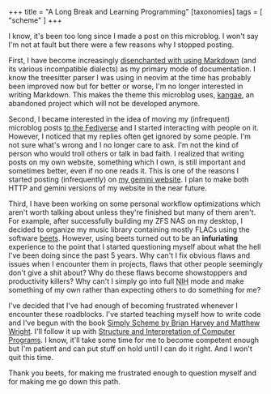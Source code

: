+++
title = "A Long Break and Learning Programming"
[taxonomies]
tags = [ "scheme" ]
+++

I know, it's been too long since I made a post on this microblog. I won't say
I'm not at fault but there were a few reasons why I stopped posting.

First, I have become increasingly [disenchanted with using Markdown][1] (and its
various incompatible dialects) as my primary mode of documentation. I know the
treesitter parser I was using in neovim at the time has probably been improved
now but for better or worse, I'm no longer interested in writing Markdown. This
makes the theme this microblog uses, [kangae][2], an abandoned project which
will not be developed anymore.

Second, I became interested in the idea of moving my (infrequent) microblog
posts [to the Fediverse][7] and I started interacting with people on it.
However, I noticed that my replies often get ignored by some people. I'm not
sure what's wrong and I no longer care to ask. I'm not the kind of person who
would troll others or talk in bad faith. I realized that writing posts on my own
website, something which I own, is still important and sometimes better, even if
no one reads it. This is one of the reasons I started posting (infrequently) on
[my gemini website][6]. I plan to make both HTTP and gemini versions of my
website in the near future.

Third, I have been working on some personal workflow optimizations which aren't
worth talking about unless they're finished but many of them aren't. For
example, after successfully building my ZFS NAS on my desktop, I decided to
organize my music library containing mostly FLACs using the software [beets][3].
However, using beets turned out to be an **infuriating** experience to the point
that I started questioning myself about what the hell I've been doing since the
past 5 years. Why can't I fix obvious flaws and issues when I encounter them in
projects, flaws that other people seemingly don't give a shit about? Why do
these flaws become showstoppers and productivity killers? Why can't I simply go
into full <abbr title="Not Invented Here">NIH</abbr> mode and make something of
my own rather than expecting others to do something for me?

I've decided that I've had enough of becoming frustrated whenever I encounter
these roadblocks. I've started teaching myself how to write code and I've begun
with the book [Simply Scheme by Brian Harvey and Matthew Wright][4]. I'll follow
it up with [Structure and Interpretation of Computer Programs][5]. I know, it'll
take some time for me to become competent enough but I'm patient and can put
stuff on hold until I can do it right. And I won't quit this time.

Thank you beets, for making me frustrated enough to question myself and for
making me go down this path.

[1]: https://microblog.ayushnix.com/markdown-necessary-evil/
[2]: https://github.com/ayushnix/kangae
[3]: https://beets.io/
[4]: https://people.eecs.berkeley.edu/~bh/ss-toc2.html
[5]: https://web.mit.edu/6.001/6.037/sicp.pdf
[6]: gemini://ayushnix.com
[7]: https://social.treehouse.systems/@ayushnix
